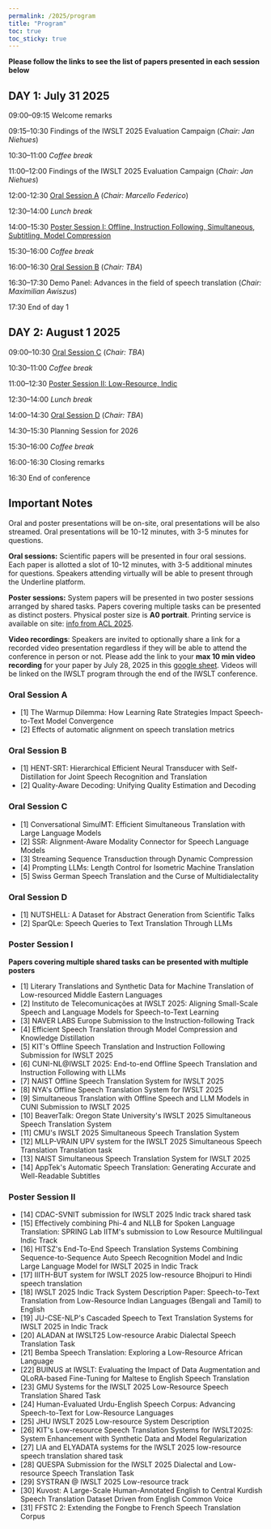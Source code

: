 ```yaml
---
permalink: /2025/program
title: "Program"
toc: true
toc_sticky: true
---
```


**Please follow the links to see the list of papers presented in each session below**

## DAY 1: July 31 2025

09:00–09:15	Welcome remarks

09:15–10:30	Findings of the IWSLT 2025 Evaluation Campaign (_Chair: Jan Niehues_)

10:30–11:00	_Coffee break_

11:00–12:00	Findings of the IWSLT 2025 Evaluation Campaign (_Chair: Jan Niehues_)

12:00-12:30	[Oral Session A](#oral-session-a) (_Chair: Marcello Federico_)

12:30–14:00	_Lunch break_

14:00–15:30	[Poster Session I: Offline, Instruction Following, Simultaneous, Subtitling, Model Compression](#poster-session-i)

15:30–16:00	_Coffee break_

16:00–16:30	[Oral Session B](#oral-session-b) (_Chair: TBA_)

16:30–17:30	Demo Panel: Advances in the field of speech translation (_Chair: Maximilian Awiszus_)

17:30		End of day 1

## DAY 2: August 1 2025

09:00–10:30	[Oral Session C](#oral-session-c) (_Chair: TBA_)

10:30–11:00	_Coffee break_

11:00–12:30	[Poster Session II: Low-Resource, Indic](#poster-session-ii)

12:30–14:00	_Lunch break_

14:00–14:30	[Oral Session D](#oral-session-d) (_Chair: TBA_)

14:30–15:30	Planning Session for 2026

15:30–16:00	_Coffee break_

16:00-16:30	Closing remarks

16:30		End of conference



## Important Notes

Oral and poster presentations will be on-site, oral presentations will be also streamed. Oral presentations will be 10-12 minutes, with 3-5 minutes for questions.

**Oral sessions:** Scientific papers will be presented in four oral sessions. Each paper is allotted a slot of 10-12 minutes, with 3-5 additional minutes for questions. Speakers attending virtually will be able to present through the Underline platform. 

**Poster sessions:**  System papers will be presented in two poster sessions arranged by shared tasks.
Papers covering multiple tasks can be presented as distinct posters. 
Physical poster size is **A0 portrait**.
Printing service is available on site: [info from ACL 2025](https://2025.aclweb.org/faq/#poster-presenters-main-conference-and-workshops). 

**Video recordings**: Speakers are invited to optionally share a link for a recorded video presentation regardless if they will be able to attend the conference in person or not. Please add the link to your **max 10 min video recording** for your paper by July 28, 2025 in this [google sheet](https://docs.google.com/spreadsheets/d/1iD83kURRNQ7FHgNlc4-FV772x_1puvKk_ATxSir41FI/edit?usp=sharing). Videos will be linked on the IWSLT program through the end of the IWSLT conference.



### Oral Session A

- [1] The Warmup Dilemma: How Learning Rate Strategies Impact Speech-to-Text Model Convergence
- [2] Effects of automatic alignment on speech translation metrics

### Oral Session B

- [1] HENT-SRT: Hierarchical Efficient Neural Transducer with Self-Distillation for Joint Speech Recognition and Translation
- [2] Quality-Aware Decoding: Unifying Quality Estimation and Decoding

### Oral Session C

- [1] Conversational SimulMT: Efficient Simultaneous Translation with Large Language Models
- [2] SSR: Alignment-Aware Modality Connector for Speech Language Models
- [3] Streaming Sequence Transduction through Dynamic Compression
- [4] Prompting LLMs: Length Control for Isometric Machine Translation
- [5] Swiss German Speech Translation and the Curse of Multidialectality

### Oral Session D

- [1] NUTSHELL: A Dataset for Abstract Generation from Scientific Talks
- [2] SparQLe: Speech Queries to Text Translation Through LLMs


### Poster Session I

**Papers covering multiple shared tasks can be presented with multiple posters**

- [1] Literary Translations and Synthetic Data for Machine Translation of Low-resourced Middle Eastern Languages
- [2] Instituto de Telecomunicações at IWSLT 2025: Aligning Small-Scale Speech and Language Models for Speech-to-Text Learning
- [3] NAVER LABS Europe Submission to the Instruction-following Track
- [4] Efficient Speech Translation through Model Compression and Knowledge Distillation
- [5] KIT's Offline Speech Translation and Instruction Following Submission for IWSLT 2025
- [6] CUNI-NL@IWSLT 2025: End-to-end Offline Speech Translation and Instruction Following with LLMs
- [7] NAIST Offline Speech Translation System for IWSLT 2025
- [8] NYA's Offline Speech Translation System for IWSLT 2025
- [9] Simultaneous Translation with Offline Speech and LLM Models in CUNI Submission to IWSLT 2025
- [10] BeaverTalk: Oregon State University's IWSLT 2025 Simultaneous Speech Translation System
- [11] CMU's IWSLT 2025 Simultaneous Speech Translation System
- [12] MLLP-VRAIN UPV system for the IWSLT 2025 Simultaneous Speech Translation Translation task
- [13] NAIST Simultaneous Speech Translation System for IWSLT 2025
- [14] AppTek's Automatic Speech Translation: Generating Accurate and Well-Readable Subtitles

### Poster Session II

- [14] CDAC-SVNIT submission for IWSLT 2025 Indic track shared task
- [15] Effectively combining Phi-4 and NLLB for Spoken Language Translation: SPRING Lab IITM's submission to Low Resource Multilingual Indic Track
- [16] HITSZ's End-To-End Speech Translation Systems Combining Sequence-to-Sequence Auto Speech Recognition Model and Indic Large Language Model for IWSLT 2025 in Indic Track
- [17] IIITH-BUT system for IWSLT 2025 low-resource Bhojpuri to Hindi speech translation
- [18] IWSLT 2025 Indic Track System Description Paper: Speech-to-Text Translation from Low-Resource Indian Languages (Bengali and Tamil) to English
- [19] JU-CSE-NLP's Cascaded Speech to Text Translation Systems for IWSLT 2025 in Indic Track
- [20] ALADAN at IWSLT25 Low-resource Arabic Dialectal Speech Translation Task
- [21] Bemba Speech Translation: Exploring a Low-Resource African Language
- [22] BUINUS at IWSLT: Evaluating the Impact of Data Augmentation and QLoRA-based Fine-Tuning for Maltese to English Speech Translation
- [23] GMU Systems for the IWSLT 2025 Low-Resource Speech Translation Shared Task
- [24] Human-Evaluated Urdu-English Speech Corpus: Advancing Speech-to-Text for Low-Resource Languages
- [25] JHU IWSLT 2025 Low-resource System Description
- [26] KIT's Low-resource Speech Translation Systems for IWSLT2025: System Enhancement with Synthetic Data and Model Regularization
- [27] LIA and ELYADATA systems for the IWSLT 2025 low-resource speech translation shared task
- [28] QUESPA Submission for the IWSLT 2025 Dialectal and Low-resource Speech Translation Task
- [29] SYSTRAN @ IWSLT 2025 Low-resource track
- [30] Kuvost: A Large-Scale Human-Annotated English to Central Kurdish Speech Translation Dataset Driven from English Common Voice
- [31] FFSTC 2: Extending the Fongbe to French Speech Translation Corpus
